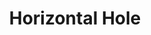 ---
title:  "Horizontal Hole"
category: shaping
description: "This is a test."
published: true
js_gist: "4d8f3d13ca4360eeb33efc0cb51cd899"
knitout_gist: "8d69105f71f9018e2cf037c36e1b36b8"
image: "assets/images/IMG_1600.JPG"
---